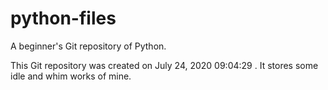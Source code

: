 # python-files
 A beginner's Git repository of Python.

This Git repository was created on July 24, 2020 09:04:29 . It stores some idle and whim works of mine.